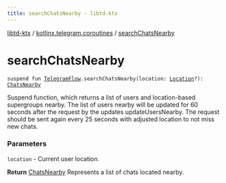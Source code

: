 ```yaml
---
title: searchChatsNearby - libtd-ktx
---
```


[libtd-ktx](../index.html) / [kotlinx.telegram.coroutines](index.html) / [searchChatsNearby](./search-chats-nearby.html)

# searchChatsNearby

`suspend fun `[`TelegramFlow`](../kotlinx.telegram.core/-telegram-flow/index.html)`.searchChatsNearby(location: `[`Location`](https://tdlibx.github.io/td/docs/org/drinkless/td/libcore/telegram/TdApi.Location.html)`?): `[`ChatsNearby`](https://tdlibx.github.io/td/docs/org/drinkless/td/libcore/telegram/TdApi.ChatsNearby.html)

Suspend function, which returns a list of users and location-based supergroups nearby. The list
of users nearby will be updated for 60 seconds after the request by the updates updateUsersNearby.
The request should be sent again every 25 seconds with adjusted location to not miss new chats.

### Parameters

`location` - Current user location.

**Return**
[ChatsNearby](https://tdlibx.github.io/td/docs/org/drinkless/td/libcore/telegram/TdApi.ChatsNearby.html) Represents a list of chats located nearby.

